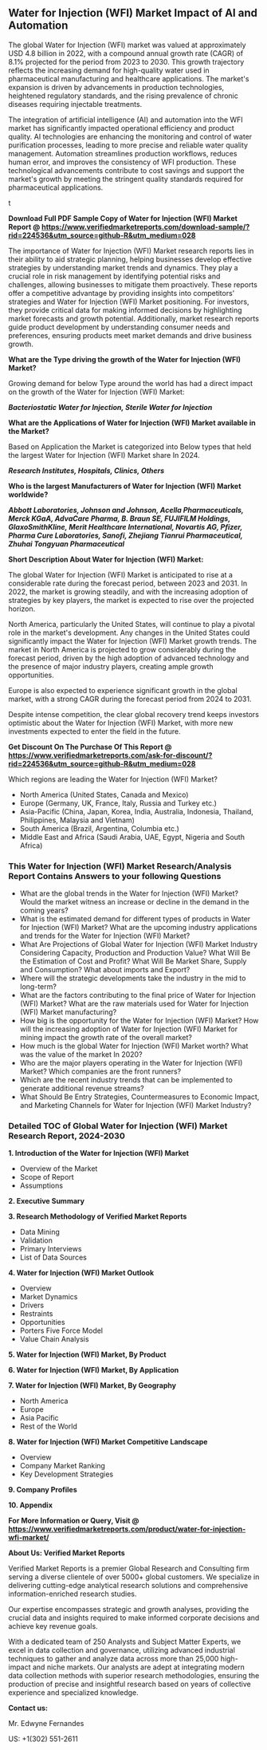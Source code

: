 <h2>Water for Injection (WFI) Market Impact of AI and Automation</h2><p>The global Water for Injection (WFI) market was valued at approximately USD 4.8 billion in 2022, with a compound annual growth rate (CAGR) of 8.1% projected for the period from 2023 to 2030. This growth trajectory reflects the increasing demand for high-quality water used in pharmaceutical manufacturing and healthcare applications. The market's expansion is driven by advancements in production technologies, heightened regulatory standards, and the rising prevalence of chronic diseases requiring injectable treatments.</p><p>The integration of artificial intelligence (AI) and automation into the WFI market has significantly impacted operational efficiency and product quality. AI technologies are enhancing the monitoring and control of water purification processes, leading to more precise and reliable water quality management. Automation streamlines production workflows, reduces human error, and improves the consistency of WFI production. These technological advancements contribute to cost savings and support the market's growth by meeting the stringent quality standards required for pharmaceutical applications.</p>t</p><p id="" class=""><strong>Download Full PDF Sample Copy of Water for Injection (WFI) Market Report @ <a href="https://www.verifiedmarketreports.com/download-sample/?rid=224536&utm_source=github-R&utm_medium=028" target="_blank">https://www.verifiedmarketreports.com/download-sample/?rid=224536&utm_source=github-R&utm_medium=028</a></strong></p><p>The importance of&nbsp;Water for Injection (WFI) Market research reports lies in their ability to aid strategic planning, helping businesses develop effective strategies by understanding market trends and dynamics. They play a crucial role in risk management by identifying potential risks and challenges, allowing businesses to mitigate them proactively. These reports offer a competitive advantage by providing insights into competitors' strategies and Water for Injection (WFI) Market positioning. For investors, they provide critical data for making informed decisions by highlighting market forecasts and growth potential. Additionally, market research reports guide product development by understanding consumer needs and preferences, ensuring products meet market demands and drive business growth.</p><p><strong>What are the&nbsp;Type driving the growth of the Water for Injection (WFI) Market?</strong></p><p id="" class="">Growing demand for below Type around the world has had a direct impact on the growth of the Water for Injection (WFI) Market:</p><em><strong>Bacteriostatic Water for Injection, Sterile Water for Injection</strong></em></p><strong>What are the&nbsp;Applications&nbsp;of Water for Injection (WFI) Market available in the Market?</strong></p><p id="" class="">Based on Application the Market is categorized into Below types that held the largest Water for Injection (WFI) Market share In 2024.</p><em><strong>Research Institutes, Hospitals, Clinics, Others</strong></em></p><strong>Who is the largest Manufacturers of Water for Injection (WFI) Market worldwide?</strong></p><p><em><strong>Abbott Laboratories, Johnson and Johnson, Acella Pharmaceuticals, Merck KGaA, AdvaCare Pharma, B. Braun SE, FUJIFILM Holdings, GlaxoSmithKline, Merit Healthcare International, Novartis AG, Pfizer, Pharma Cure Laboratories, Sanofi, Zhejiang Tianrui Pharmaceutical, Zhuhai Tongyuan Pharmaceutical</strong></em></p><p id="" class=""><strong>Short Description About Water for Injection (WFI) Market:</strong></p><p>The global Water for Injection (WFI) Market is anticipated to rise at a considerable rate during the forecast period, between 2023 and 2031. In 2022, the market is growing steadily, and with the increasing adoption of strategies by key players, the market is expected to rise over the projected horizon.</p><p>North America, particularly the United States, will continue to play a pivotal role in the market's development. Any changes in the United States could significantly impact the Water for Injection (WFI) Market growth trends. The market in North America is projected to grow considerably during the forecast period, driven by the high adoption of advanced technology and the presence of major industry players, creating ample growth opportunities.</p><p>Europe is also expected to experience significant growth in the global market, with a strong CAGR during the forecast period from 2024 to 2031.</p><p>Despite intense competition, the clear global recovery trend keeps investors optimistic about the Water for Injection (WFI) Market, with more new investments expected to enter the field in the future.</p><p id="" class=""><strong>Get Discount On The Purchase Of This Report @ <a href="https://www.verifiedmarketreports.com/ask-for-discount/?rid=224536&utm_source=github-R&utm_medium=028" target="_blank">https://www.verifiedmarketreports.com/ask-for-discount/?rid=224536&utm_source=github-R&utm_medium=028</a></strong></p>Which regions are leading the Water for Injection (WFI) Market?</p><ul><li>North America (United States, Canada and Mexico)</li><li>Europe (Germany, UK, France, Italy, Russia and Turkey etc.)</li><li>Asia-Pacific (China, Japan, Korea, India, Australia, Indonesia, Thailand, Philippines, Malaysia and Vietnam)</li><li>South America (Brazil, Argentina, Columbia etc.)</li><li>Middle East and Africa (Saudi Arabia, UAE, Egypt, Nigeria and South Africa)</li></ul><h3 id="" class="">This Water for Injection (WFI) Market Research/Analysis Report Contains Answers to your following Questions</h3><ul><li>What are the global trends in the Water for Injection (WFI) Market? Would the market witness an increase or decline in the demand in the coming years?</li><li>What is the estimated demand for different types of products in Water for Injection (WFI) Market? What are the upcoming industry applications and trends for the Water for Injection (WFI) Market?</li><li>What Are Projections of Global Water for Injection (WFI) Market Industry Considering Capacity, Production and Production Value? What Will Be the Estimation of Cost and Profit? What Will Be Market Share, Supply and Consumption? What about imports and Export?</li><li>Where will the strategic developments take the industry in the mid to long-term?</li><li>What are the factors contributing to the final price of Water for Injection (WFI) Market? What are the raw materials used for Water for Injection (WFI) Market manufacturing?</li><li>How big is the opportunity for the Water for Injection (WFI) Market? How will the increasing adoption of Water for Injection (WFI) Market for mining impact the growth rate of the overall market?</li><li>How much is the global Water for Injection (WFI) Market worth? What was the value of the market In 2020?</li><li>Who are the major players operating in the Water for Injection (WFI) Market? Which companies are the front runners?</li><li>Which are the recent industry trends that can be implemented to generate additional revenue streams?</li><li>What Should Be Entry Strategies, Countermeasures to Economic Impact, and Marketing Channels for Water for Injection (WFI) Market Industry?</li></ul><h3 id="" class="">Detailed TOC of Global Water for Injection (WFI) Market Research Report, 2024-2030</h3><p id="" class=""><strong>1. Introduction of the Water for Injection (WFI) Market</strong></p><ul><li>Overview of the Market</li><li>Scope of Report</li><li>Assumptions</li></ul><p id="" class=""><strong>2. Executive Summary</strong></p><p id="" class=""><strong>3. Research Methodology of Verified Market Reports</strong></p><ul><li>Data Mining</li><li>Validation</li><li>Primary Interviews</li><li>List of Data Sources</li></ul><p id="" class=""><strong>4. Water for Injection (WFI) Market Outlook</strong></p><ul><li>Overview</li><li>Market Dynamics</li><li>Drivers</li><li>Restraints</li><li>Opportunities</li><li>Porters Five Force Model</li><li>Value Chain Analysis</li></ul><p id="" class=""><strong>5. Water for Injection (WFI) Market, By Product</strong></p><p id="" class=""><strong>6. Water for Injection (WFI) Market, By Application</strong></p><p id="" class=""><strong>7. Water for Injection (WFI) Market, By Geography</strong></p><ul><li>North America</li><li>Europe</li><li>Asia Pacific</li><li>Rest of the World</li></ul><p id="" class=""><strong>8. Water for Injection (WFI) Market Competitive Landscape</strong></p><ul><li>Overview</li><li>Company Market Ranking</li><li>Key Development Strategies</li></ul><p id="" class=""><strong>9. Company Profiles</strong></p><p id="" class=""><strong>10. Appendix</strong></p><p id="" class=""><strong>For More Information or Query, Visit @ <a href="https://www.verifiedmarketreports.com/product/water-for-injection-wfi-market/" target="_blank">https://www.verifiedmarketreports.com/product/water-for-injection-wfi-market/</a></strong></p><p id="" class=""><strong>About Us: Verified Market Reports</strong></p><p id="" class="">Verified Market Reports is a premier Global Research and Consulting firm serving a diverse clientele of over 5000+ global customers. We specialize in delivering cutting-edge analytical research solutions and comprehensive information-enriched research studies.</p><p id="" class="">Our expertise encompasses strategic and growth analyses, providing the crucial data and insights required to make informed corporate decisions and achieve key revenue goals.</p><p id="" class="">With a dedicated team of 250 Analysts and Subject Matter Experts, we excel in data collection and governance, utilizing advanced industrial techniques to gather and analyze data across more than 25,000 high-impact and niche markets. Our analysts are adept at integrating modern data collection methods with superior research methodologies, ensuring the production of precise and insightful research based on years of collective experience and specialized knowledge.</p><p id="" class=""><strong>Contact us:</strong></p><p id="" class="">Mr. Edwyne Fernandes</p><p id="" class="">US: +1(302) 551-2611</p>